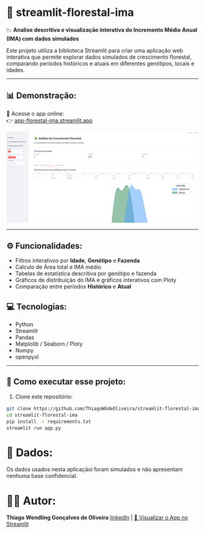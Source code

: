 # 🌲 streamlit-florestal-ima

📉 **Analise descritiva e visualização interativa do Incremento Médio Anual (IMA) com dados simulados**

Este projeto utiliza a biblioteca Streamlit para criar uma aplicação web interativa que permite explorar dados simulados de crescimento florestal, comparando períodos históricos e atuais em diferentes genótipos, locais e idades.

---

## 📊 Demonstração:

🔗 Acesse o app online:  
👉 [app-florestal-ima.streamlit.app](https://app-florestal-ima-thiago-oliveira.streamlit.app/)

![preview_app.png](https://github.com/ThiagoWGdeOliveira/streamlit-florestal-ima/blob/main/preview_app.png)

---

## ⚙️ Funcionalidades:
- Filtros interativos por **Idade**, **Genótipo** e **Fazenda**
- Calculo de Área total e IMA médio
- Tabelas de estatística descritiva por genótipo e fazenda
- Gráficos de distribuição do IMA e gráficos interativos com Ploty
- Comparação entre períodos **Histórico** e **Atual**


## 💻 Tecnologias:
- Python
- Streamlit
- Pandas
- Matplolib / Seaborn / Ploty
- Numpy
- openpyxl

---

## 🌳 Como executar esse projeto:

1. Clone este repositório:
```bash
git clone https://github.com/ThiagoWGdeOliveira/streamlit-florestal-ima.git
cd streamlit-florestal-ima
pip install -r requirements.txt
streamlit run app.py
```

# 🌱 Dados:

Os dados usados nesta aplicaçãoi foram simulados e não apresentam nenhuma base confidencial.


# 👨‍💻 Autor:
**Thiago Wendling Gonçalves de Oliveira**
[linkedln](https://www.linkedin.com/in/thiago-w-g-de-oliveira/) |
[🔗 Visualizar o App no Streamlit](https://app-florestal-ima-thiago-oliveira.streamlit.app/)

